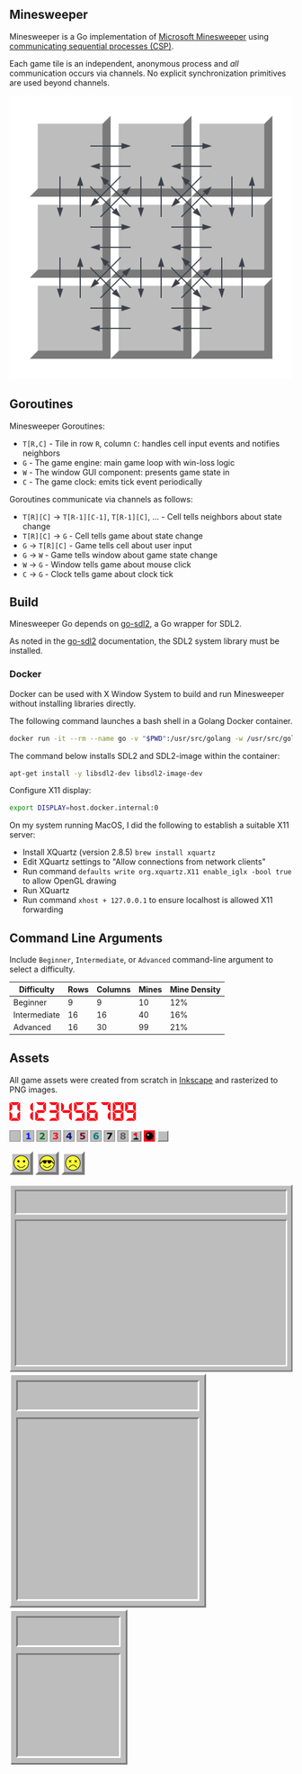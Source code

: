 ## Minesweeper

Minesweeper is a Go implementation of [Microsoft Minesweeper](https://en.wikipedia.org/wiki/Microsoft_Minesweeper)
using [communicating sequential processes (CSP)](https://en.wikipedia.org/wiki/Communicating_sequential_processes).

Each game tile is an independent, anonymous process and _all_ communication occurs via channels.
No explicit synchronization primitives are used beyond channels.

![Channels](docs/minesweeper-channels.png)

## Goroutines

Minesweeper Goroutines:

* `T[R,C]` - Tile in row `R`, column `C`: handles cell input events and notifies neighbors
* `G` - The game engine: main game loop with win-loss logic
* `W` - The window GUI component: presents game state in 
* `C` - The game clock: emits tick event periodically

Goroutines communicate via channels as follows:

* `T[R][C]` -> `T[R-1][C-1]`, `T[R-1][C]`, ... - Cell tells neighbors about state change
* `T[R][C]` -> `G` - Cell tells game about state change
* `G` -> `T[R][C]` - Game tells cell about user input
* `G` -> `W` - Game tells window about game state change
* `W` -> `G` - Window tells game about mouse click
* `C` -> `G` - Clock tells game about clock tick

## Build

Minesweeper Go depends on [go-sdl2](https://github.com/veandco/go-sdl2), a Go wrapper for SDL2.

As noted in the [go-sdl2](https://github.com/veandco/go-sdl2#requirements) documentation, the SDL2 system library
must be installed.

### Docker

Docker can be used with X Window System to build and run Minesweeper without
installing libraries directly.

The following command launches a bash shell in a Golang Docker container.
```bash
docker run -it --rm --name go -v "$PWD":/usr/src/golang -w /usr/src/golang golang:bookworm bash
```

The command below installs SDL2 and SDL2-image within the container:
```bash
apt-get install -y libsdl2-dev libsdl2-image-dev
```

Configure X11 display:
```bash
export DISPLAY=host.docker.internal:0
```

On my system running MacOS, I did the following to establish a suitable X11 server:
* Install XQuartz (version 2.8.5) `brew install xquartz`
* Edit XQuartz settings to "Allow connections from network clients"
* Run command `defaults write org.xquartz.X11 enable_iglx -bool true` to allow OpenGL drawing
* Run XQuartz
* Run command `xhost + 127.0.0.1` to ensure localhost is allowed X11 forwarding

## Command Line Arguments

Include `Beginner`, `Intermediate`, or `Advanced` command-line argument to select a difficulty.

| Difficulty   | Rows | Columns | Mines | Mine Density |
|--------------| ---- |---------|-------| ------------ |
| Beginner     | 9    | 9       | 10    | 12%          |
| Intermediate | 16   | 16      | 40    | 16%          |
| Advanced     | 16   | 30      | 99    | 21%          |

## Assets

All game assets were created from scratch in [Inkscape](https://inkscape.org/) and rasterized to PNG images.

![](images/digit_0.png) ![](images/digit_1.png) ![](images/digit_2.png) ![](images/digit_3.png) ![](images/digit_4.png) ![](images/digit_5.png) ![](images/digit_6.png) ![](images/digit_7.png) ![](images/digit_8.png) ![](images/digit_9.png)

![](images/tile_0.png) ![](images/tile_1.png) ![](images/tile_2.png) ![](images/tile_3.png) ![](images/tile_4.png) ![](images/tile_5.png) ![](images/tile_6.png) ![](images/tile_7.png) ![](images/tile_8.png) ![](images/tile_flag.png) ![](images/tile_mine.png) ![](images/tile.png)

![](images/face_playing.png) ![](images/face_win.png) ![](images/face_lose.png)

![](images/background_large.png) ![](images/background_medium.png) ![](images/background_small.png)